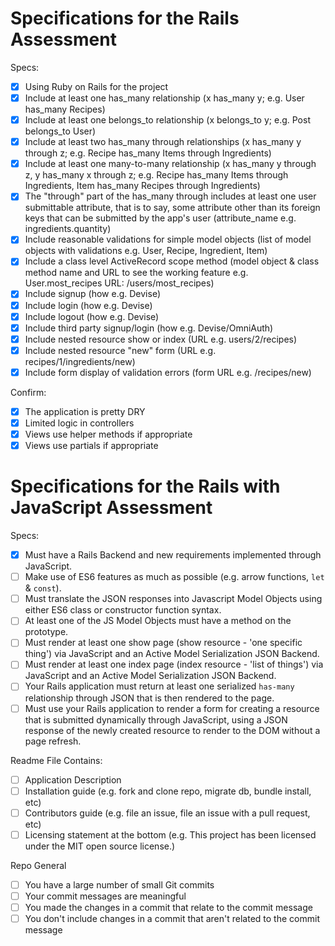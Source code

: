 # Specifications for the Rails Assessment

Specs:

- [x] Using Ruby on Rails for the project
- [x] Include at least one has_many relationship (x has_many y; e.g. User has_many Recipes)
- [x] Include at least one belongs_to relationship (x belongs_to y; e.g. Post belongs_to User)
- [x] Include at least two has_many through relationships (x has_many y through z; e.g. Recipe has_many Items through Ingredients)
- [x] Include at least one many-to-many relationship (x has_many y through z, y has_many x through z; e.g. Recipe has_many Items through Ingredients, Item has_many Recipes through Ingredients)
- [x] The "through" part of the has_many through includes at least one user submittable attribute, that is to say, some attribute other than its foreign keys that can be submitted by the app's user (attribute_name e.g. ingredients.quantity)
- [x] Include reasonable validations for simple model objects (list of model objects with validations e.g. User, Recipe, Ingredient, Item)
- [x] Include a class level ActiveRecord scope method (model object & class method name and URL to see the working feature e.g. User.most_recipes URL: /users/most_recipes)
- [x] Include signup (how e.g. Devise)
- [x] Include login (how e.g. Devise)
- [x] Include logout (how e.g. Devise)
- [x] Include third party signup/login (how e.g. Devise/OmniAuth)
- [x] Include nested resource show or index (URL e.g. users/2/recipes)
- [x] Include nested resource "new" form (URL e.g. recipes/1/ingredients/new)
- [x] Include form display of validation errors (form URL e.g. /recipes/new)

Confirm:

- [x] The application is pretty DRY
- [x] Limited logic in controllers
- [x] Views use helper methods if appropriate
- [x] Views use partials if appropriate

# Specifications for the Rails with JavaScript Assessment

Specs:

- [x] Must have a Rails Backend and new requirements implemented through JavaScript.
- [ ] Make use of ES6 features as much as possible (e.g. arrow functions, `let` & `const`).
- [ ] Must translate the JSON responses into Javascript Model Objects using either ES6 class or constructor function syntax.
- [ ] At least one of the JS Model Objects must have a method on the prototype.
- [ ] Must render at least one show page (show resource - 'one specific thing') via JavaScript and an Active Model Serialization JSON Backend.
- [ ] Must render at least one index page (index resource - 'list of things') via JavaScript and an Active Model Serialization JSON Backend.
- [ ] Your Rails application must return at least one serialized `has-many` relationship through JSON that is then rendered to the page.
- [ ] Must use your Rails application to render a form for creating a resource that is submitted dynamically through JavaScript, using a JSON response of the newly created resource to render to the DOM without a page refresh.

Readme File Contains:

- [ ] Application Description
- [ ] Installation guide (e.g. fork and clone repo, migrate db, bundle install, etc)
- [ ] Contributors guide (e.g. file an issue, file an issue with a pull request, etc)
- [ ] Licensing statement at the bottom (e.g. This project has been licensed under the MIT open source license.)

Repo General

- [ ] You have a large number of small Git commits
- [ ] Your commit messages are meaningful
- [ ] You made the changes in a commit that relate to the commit message
- [ ] You don't include changes in a commit that aren't related to the commit message

